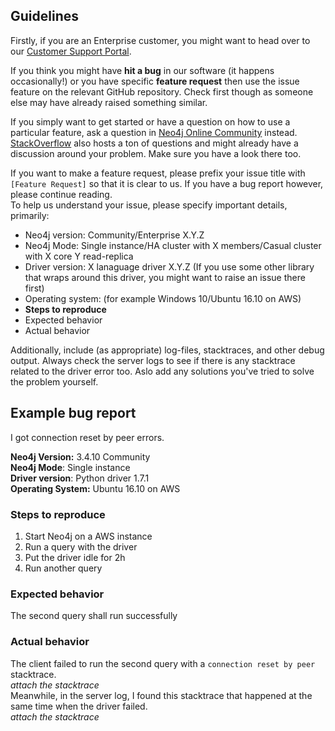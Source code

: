 ## Guidelines

Firstly, if you are an Enterprise customer, you might want to head over to our [Customer Support Portal](http://support.neo4j.com/).

If you think you might have **hit a bug** in our software (it happens occasionally!) or you have specific **feature request** then use the issue feature on the relevant GitHub repository.
Check first though as someone else may have already raised something similar.

If you simply want to get started or have a question on how to use a particular feature, ask a question in [Neo4j Online Community](https://community.neo4j.com/) instead.
[StackOverflow](http://stackoverflow.com/questions/tagged/neo4j) also hosts a ton of questions and might already have a discussion around your problem.
Make sure you have a look there too.

If you want to make a feature request, please prefix your issue title with `[Feature Request]` so that it is clear to us.
If you have a bug report however, please continue reading.  
To help us understand your issue, please specify important details, primarily:

- Neo4j version: Community/Enterprise X.Y.Z
- Neo4j Mode: Single instance/HA cluster with X members/Casual cluster with X core Y read-replica
- Driver version: X lanaguage driver X.Y.Z (If you use some other library that wraps around this driver, you might want to raise an issue there first)
- Operating system: (for example Windows 10/Ubuntu 16.10 on AWS)
- **Steps to reproduce**
- Expected behavior
- Actual behavior

Additionally, include (as appropriate) log-files, stacktraces, and other debug output.
Always check the server logs to see if there is any stacktrace related to the driver error too.
Aslo add any solutions you've tried to solve the problem yourself.

## Example bug report

I got connection reset by peer errors.

**Neo4j Version:** 3.4.10 Community  
**Neo4j Mode**: Single instance  
**Driver version**: Python driver 1.7.1  
**Operating System:** Ubuntu 16.10 on AWS  

### Steps to reproduce
1. Start Neo4j on a AWS instance
2. Run a query with the driver
3. Put the driver idle for 2h
4. Run another query
### Expected behavior
The second query shall run successfully
### Actual behavior
The client failed to run the second query with a `connection reset by peer` stacktrace.  
*attach the stacktrace*  
Meanwhile, in the server log, I found this stacktrace that happened at the same time when the driver failed.  
*attach the stacktrace*  
